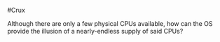 #Crux 

Although there are only a few physical CPUs available, how can the OS provide the illusion of a nearly-endless supply of said CPUs?

